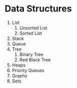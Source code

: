 # Data Structures

1. List
    1. Unsorted List
    2. Sorted List
2. Stack
3. Queue
4. Tree
    1. Binary Tree
    2. Red Black Tree
5. Heaps
6. Priority Queues
7. Graphs
8. Sets
